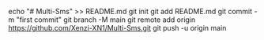 echo "# Multi-Sms" >> README.md
git init
git add README.md
git commit -m "first commit"
git branch -M main
git remote add origin https://github.com/Xenzi-XN1/Multi-Sms.git
git push -u origin main
